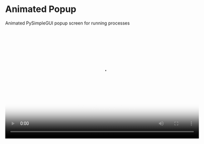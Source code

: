 # Animated Popup
Animated PySimpleGUI popup screen for running processes

<video poster="examples/example.PNG" width="618" height="347" controls preload> 
    <source src="examples/animated_popup.mp4" media="only screen and (min-device-width: 568px)"></source> 
</video>
